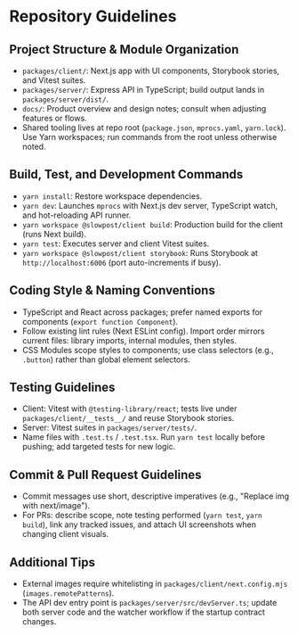 # Repository Guidelines

## Project Structure & Module Organization
- `packages/client/`: Next.js app with UI components, Storybook stories, and Vitest suites.
- `packages/server/`: Express API in TypeScript; build output lands in `packages/server/dist/`.
- `docs/`: Product overview and design notes; consult when adjusting features or flows.
- Shared tooling lives at repo root (`package.json`, `mprocs.yaml`, `yarn.lock`). Use Yarn workspaces; run commands from the root unless otherwise noted.

## Build, Test, and Development Commands
- `yarn install`: Restore workspace dependencies.
- `yarn dev`: Launches `mprocs` with Next.js dev server, TypeScript watch, and hot-reloading API runner.
- `yarn workspace @slowpost/client build`: Production build for the client (runs Next build).
- `yarn test`: Executes server and client Vitest suites.
- `yarn workspace @slowpost/client storybook`: Runs Storybook at `http://localhost:6006` (port auto-increments if busy).

## Coding Style & Naming Conventions
- TypeScript and React across packages; prefer named exports for components (`export function Component`).
- Follow existing lint rules (Next ESLint config). Import order mirrors current files: library imports, internal modules, then styles.
- CSS Modules scope styles to components; use class selectors (e.g., `.button`) rather than global element selectors.

## Testing Guidelines
- Client: Vitest with `@testing-library/react`; tests live under `packages/client/__tests__/` and reuse Storybook stories.
- Server: Vitest suites in `packages/server/tests/`.
- Name files with `.test.ts` / `.test.tsx`. Run `yarn test` locally before pushing; add targeted tests for new logic.

## Commit & Pull Request Guidelines
- Commit messages use short, descriptive imperatives (e.g., "Replace img with next/image").
- For PRs: describe scope, note testing performed (`yarn test`, `yarn build`), link any tracked issues, and attach UI screenshots when changing client visuals.

## Additional Tips
- External images require whitelisting in `packages/client/next.config.mjs` (`images.remotePatterns`).
- The API dev entry point is `packages/server/src/devServer.ts`; update both server code and the watcher workflow if the startup contract changes.
